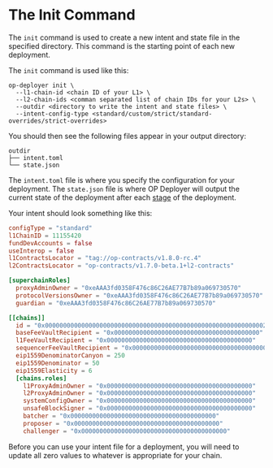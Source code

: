 # The Init Command

The `init` command is used to create a new intent and state file in the specified directory. This command is the 
starting point of each new deployment.

The `init` command is used like this:

```shell
op-deployer init \
  --l1-chain-id <chain ID of your L1> \
  --l2-chain-ids <comman separated list of chain IDs for your L2s> \
  --outdir <directory to write the intent and state files> \
  --intent-config-type <standard/custom/strict/standard-overrides/strict-overrides>
```

You should then see the following files appear in your output directory:

```
outdir
├── intent.toml
└── state.json
```

The `intent.toml` file is where you specify the configuration for your deployment. The `state.json` file is where OP 
Deployer will output the current state of the deployment after each [stage][stages] of the deployment.

Your intent should look something like this:

```toml
configType = "standard"
l1ChainID = 11155420
fundDevAccounts = false
useInterop = false
l1ContractsLocator = "tag://op-contracts/v1.8.0-rc.4"
l2ContractsLocator = "op-contracts/v1.7.0-beta.1+l2-contracts"

[superchainRoles]
  proxyAdminOwner = "0xeAAA3fd0358F476c86C26AE77B7b89a069730570"
  protocolVersionsOwner = "0xeAAA3fd0358F476c86C26AE77B7b89a069730570"
  guardian = "0xeAAA3fd0358F476c86C26AE77B7b89a069730570"

[[chains]]
  id = "0x0000000000000000000000000000000000000000000000000000000000002390"
  baseFeeVaultRecipient = "0x0000000000000000000000000000000000000000"
  l1FeeVaultRecipient = "0x0000000000000000000000000000000000000000"
  sequencerFeeVaultRecipient = "0x0000000000000000000000000000000000000000"
  eip1559DenominatorCanyon = 250
  eip1559Denominator = 50
  eip1559Elasticity = 6
  [chains.roles]
    l1ProxyAdminOwner = "0x0000000000000000000000000000000000000000"
    l2ProxyAdminOwner = "0x0000000000000000000000000000000000000000"
    systemConfigOwner = "0x0000000000000000000000000000000000000000"
    unsafeBlockSigner = "0x0000000000000000000000000000000000000000"
    batcher = "0x0000000000000000000000000000000000000000"
    proposer = "0x0000000000000000000000000000000000000000"
    challenger = "0x0000000000000000000000000000000000000000"
```

Before you can use your intent file for a deployment, you will need to update all zero values to whatever is 
appropriate for your chain.

[stages]: ../architecture/pipeline.md
